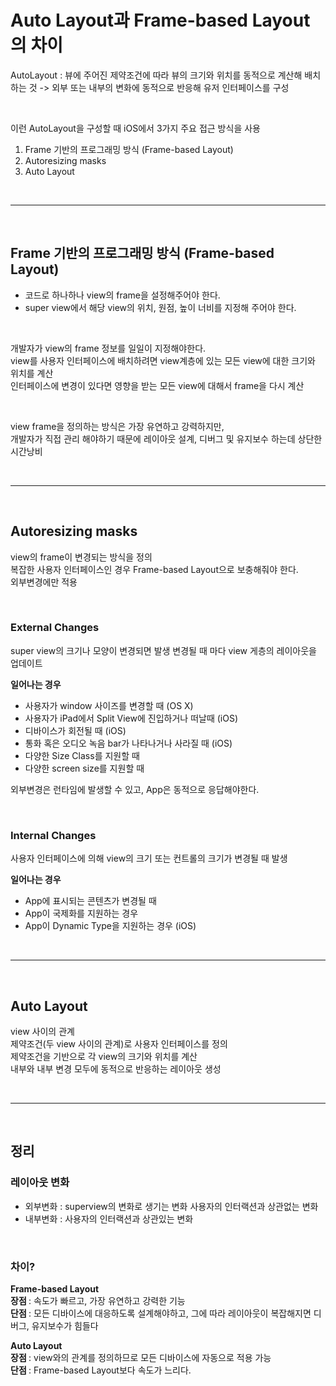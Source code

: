 # <b> Auto Layout과 Frame-based Layout의 차이 </b>
AutoLayout : 뷰에 주어진 제약조건에 따라 뷰의 크기와 위치를 동적으로 계산해 배치 하는 것
-> 외부 또는 내부의 변화에 동적으로 반응해 유저 인터페이스를 구성

<br>

이런 AutoLayout을 구성할 때 iOS에서 3가지 주요 접근 방식을 사용  
1. Frame 기반의 프로그래밍 방식 (Frame-based Layout)
2. Autoresizing masks
3. Auto Layout
 
<br>

<hr>

<br>

## <b> Frame 기반의 프로그래밍 방식 (Frame-based Layout) </b>
- 코드로 하나하나 view의 frame을 설정해주어야 한다.
- super view에서 해당 view의 위치, 원점, 높이 너비를 지정해 주어야 한다.

<br>

개발자가 view의 frame 정보를 일일이 지정해야한다.  
view를 사용자 인터페이스에 배치하려면 view계층에 있는 모든 view에 대한 크기와 위치를 계산  
인터페이스에 변경이 있다면 영향을 받는 모든 view에 대해서 frame을 다시 계산

<br>

view frame을 정의하는 방식은 가장 유연하고 강력하지만,  
개발자가 직접 관리 해야하기 때문에 레이아웃 설계, 디버그 및 유지보수 하는데 상단한 시간낭비

<br>

<hr>

<br>

## <b> Autoresizing masks </b>
view의 frame이 변경되는 방식을 정의  
복잡한 사용자 인터페이스인 경우 Frame-based Layout으로 보충해줘야 한다.  
외부변경에만 적용

<br>

### <b> External Changes </b>
super view의 크기나 모양이 변경되면 발생
변경될 때 마다 view 게층의 레이아웃을 업데이트

<b> 일어나는 경우 </b>
- 사용자가 window 사이즈를 변경할 때 (OS X)
- 사용자가 iPad에서 Split View에 진입하거나 떠날때 (iOS)
- 디바이스가 회전될 때 (iOS)
- 통화 혹은 오디오 녹음 bar가 나타나거나 사라질 때 (iOS)
- 다양한 Size Class를 지원할 때
- 다양한 screen size를 지원할 때

외부변경은 런타임에 발생할 수 있고, App은 동적으로 응답해야한다.

<br>

### <b> Internal Changes </b>
사용자 인터페이스에 의해 view의 크기 또는 컨트롤의 크기가 변경될 때 발생

<b> 일어나는 경우 </b>
- App에 표시되는 콘텐츠가 변경될 때
- App이 국제화를 지원하는 경우
- App이 Dynamic Type을 지원하는 경우 (iOS)

<br>

<hr>

<br>

## <b> Auto Layout </b>
view 사이의 관계  
제약조건(두 view 사이의 관계)로 사용자 인터페이스를 정의  
제약조건을 기반으로 각 view의 크기와 위치를 계산  
내부와 내부 변경 모두에 동적으로 반응하는 레이아웃 생성

<br>

<hr>

<br>

## <b> 정리 </b>

### <b> 레이아웃 변화 </b>

- 외부변화 : superview의 변화로 생기는 변화 사용자의 인터랙션과 상관없는 변화
- 내부변화 : 사용자의 인터랙션과 상관있는 변화

<br>

### <b> 차이? </b>  

<b> Frame-based Layout </b>  
<b> 장점 </b> : 속도가 빠르고, 가장 유연하고 강력한 기능  
<b> 단점 </b> : 모든 디바이스에 대응하도록 설계해야하고, 그에 따라 레이아웃이 복잡해지면 디버그, 유지보수가 힘들다

<b> Auto Layout </b>  
<b> 장점 </b> : view와의 관계를 정의하므로 모든 디바이스에 자동으로 적용 가능  
<b> 단점 </b> : Frame-based Layout보다 속도가 느리다.
 